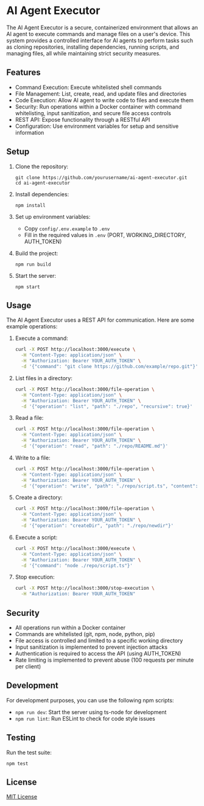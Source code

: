 # AI Agent Executor

The AI Agent Executor is a secure, containerized environment that allows an AI agent to execute commands and manage files on a user's device. This system provides a controlled interface for AI agents to perform tasks such as cloning repositories, installing dependencies, running scripts, and managing files, all while maintaining strict security measures.

## Features

- Command Execution: Execute whitelisted shell commands
- File Management: List, create, read, and update files and directories
- Code Execution: Allow AI agent to write code to files and execute them
- Security: Run operations within a Docker container with command whitelisting, input sanitization, and secure file access controls
- REST API: Expose functionality through a RESTful API
- Configuration: Use environment variables for setup and sensitive information

## Setup

1. Clone the repository:
   ```
   git clone https://github.com/yourusername/ai-agent-executor.git
   cd ai-agent-executor
   ```

2. Install dependencies:
   ```
   npm install
   ```

3. Set up environment variables:
   - Copy `config/.env.example` to `.env`
   - Fill in the required values in `.env` (PORT, WORKING_DIRECTORY, AUTH_TOKEN)

4. Build the project:
   ```
   npm run build
   ```

5. Start the server:
   ```
   npm start
   ```

## Usage

The AI Agent Executor uses a REST API for communication. Here are some example operations:

1. Execute a command:
   ```bash
   curl -X POST http://localhost:3000/execute \
     -H "Content-Type: application/json" \
     -H "Authorization: Bearer YOUR_AUTH_TOKEN" \
     -d '{"command": "git clone https://github.com/example/repo.git"}'
   ```

2. List files in a directory:
   ```bash
   curl -X POST http://localhost:3000/file-operation \
     -H "Content-Type: application/json" \
     -H "Authorization: Bearer YOUR_AUTH_TOKEN" \
     -d '{"operation": "list", "path": "./repo", "recursive": true}'
   ```

3. Read a file:
   ```bash
   curl -X POST http://localhost:3000/file-operation \
     -H "Content-Type: application/json" \
     -H "Authorization: Bearer YOUR_AUTH_TOKEN" \
     -d '{"operation": "read", "path": "./repo/README.md"}'
   ```

4. Write to a file:
   ```bash
   curl -X POST http://localhost:3000/file-operation \
     -H "Content-Type: application/json" \
     -H "Authorization: Bearer YOUR_AUTH_TOKEN" \
     -d '{"operation": "write", "path": "./repo/script.ts", "content": "console.log(\"Hello, World!\");"}'
   ```

5. Create a directory:
   ```bash
   curl -X POST http://localhost:3000/file-operation \
     -H "Content-Type: application/json" \
     -H "Authorization: Bearer YOUR_AUTH_TOKEN" \
     -d '{"operation": "createDir", "path": "./repo/newdir"}'
   ```

6. Execute a script:
   ```bash
   curl -X POST http://localhost:3000/execute \
     -H "Content-Type: application/json" \
     -H "Authorization: Bearer YOUR_AUTH_TOKEN" \
     -d '{"command": "node ./repo/script.ts"}'
   ```

7. Stop execution:
   ```bash
   curl -X POST http://localhost:3000/stop-execution \
     -H "Authorization: Bearer YOUR_AUTH_TOKEN"
   ```

## Security

- All operations run within a Docker container
- Commands are whitelisted (git, npm, node, python, pip)
- File access is controlled and limited to a specific working directory
- Input sanitization is implemented to prevent injection attacks
- Authentication is required to access the API (using AUTH_TOKEN)
- Rate limiting is implemented to prevent abuse (100 requests per minute per client)

## Development

For development purposes, you can use the following npm scripts:

- `npm run dev`: Start the server using ts-node for development
- `npm run lint`: Run ESLint to check for code style issues

## Testing

Run the test suite:
```
npm test
```

## License

[MIT License](LICENSE)